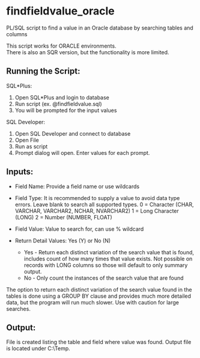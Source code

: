 # findfieldvalue_oracle
PL/SQL script to find a value in an Oracle database by searching tables and columns


This script works for ORACLE environments.  
There is also an SQR version, but the functionality is more limited.    

## Running the Script:

SQL*Plus:
1. Open SQL*Plus and login to database
2. Run script  (ex. @findfieldvalue.sql)
3. You will be prompted for the input values

SQL Developer:
1. Open SQL Developer and connect to database
2. Open File
3. Run as script
4. Prompt dialog will open.  Enter values for each prompt.  


## Inputs:
 - Field Name: Provide a field name or use wildcards

 - Field Type:
   It is recommended to supply a value to avoid data type errors.
   Leave blank to search all supported types.
     0 = Character (CHAR, VARCHAR, VARCHAR2, NCHAR, NVARCHAR2)
     1 = Long Character  (LONG)
     2 = Number  (NUMBER, FLOAT)
  
 - Field Value: Value to search for, can use % wildcard 

 - Return Detail Values: Yes (Y) or No (N)
    - Yes - Return each distinct variation of the search value that is
            found, includes count of how many times that value exists.
            Not possible on records with LONG columns so those will
            default to only summary output.
    - No - Only count the instances of the search value that are found

  The option to return each distinct variation of the search value found in the tables is done using a GROUP BY clause and provides much more detailed data, but the program will run much slower. Use with caution for large searches.
  
## Output:
File is created listing the table and field where value was found.
Output file is located under C:\Temp\.

